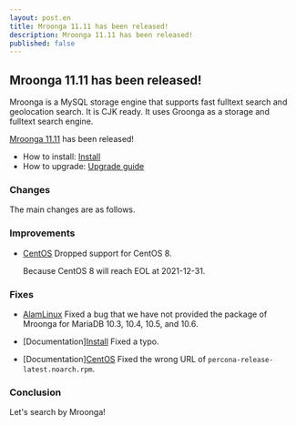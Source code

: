 ```yaml
---
layout: post.en
title: Mroonga 11.11 has been released!
description: Mroonga 11.11 has been released!
published: false
---
```


## Mroonga 11.11 has been released!

Mroonga is a MySQL storage engine that supports fast fulltext search
and geolocation search. It is CJK ready. It uses Groonga as a storage
and fulltext search engine.

[Mroonga 11.11](/docs/news.html#release-11-11) has been released!

* How to install: [Install](/docs/install.html)
* How to upgrade: [Upgrade guide](/docs/upgrade.html)

### Changes

The main changes are as follows.

### Improvements

* [CentOS](/docs/install/centos.html) Dropped support for CentOS 8.

  Because CentOS 8 will reach EOL at 2021-12-31.

### Fixes

* [AlamLinux](/docs/install/almalinux.html) Fixed a bug that we have not provided the package of Mroonga for MariaDB 10.3, 10.4, 10.5, and 10.6.

* [Documentation][Install](/docs/install.html) Fixed a typo.

* [Documentation][CentOS](/docs/install/centos.html) Fixed the wrong URL of ``percona-release-latest.noarch.rpm``.

### Conclusion

Let's search by Mroonga!
